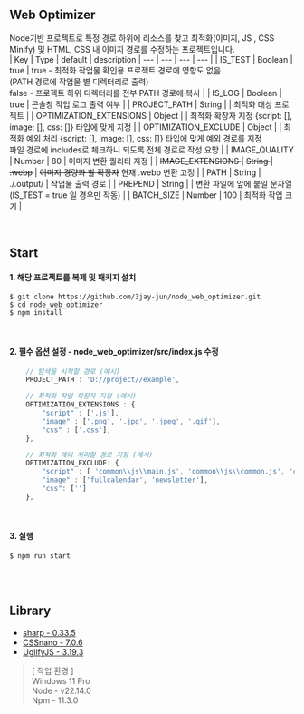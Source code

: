## Web Optimizer
Node기반 프로젝트로 특정 경로 하위에 리소스를 찾고 최적화(이미지, JS , CSS Minify) 및 HTML, CSS 내 이미지 경로를 수정하는 프로젝트입니다.<br>
| Key | Type | default | description
| --- | --- | --- | --- |
| IS_TEST | Boolean | true | true - 최적화 작업물 확인용 프로젝트 경로에 영향도 없음<br> (PATH 경로에 작업물 별 디렉터리로 출력) <br> false - 프로젝트 하위 디렉터리를 전부 PATH 경로에 복사 |
| IS_LOG | Boolean | true | 콘솔창 작업 로그 출력 여부 |
| PROJECT_PATH | String |  | 최적화 대상 프로젝트 |
| OPTIMIZATION_EXTENSIONS | Object |  | 최적화 확장자 지정 {script: [], image: [], css: []} 타입에 맞게 지정 |
| OPTIMIZATION_EXCLUDE | Object |  | 최적화 예외 처리 {script: [], image: [], css: []} 타입에 맞게 예외 경로를 지정 <br> 파일 경로에 includes로 체크하니 되도록 전체 경로로 작성 요망  |
| IMAGE_QUALITY | Number | 80 | 이미지 변환 퀄리티 지정 |
| <s>IMAGE_EXTENSIONS </s>| <s>String </s>| <s> .webp</s> | <s>이미지 경량화 할 확장자</s>  현재 .webp 변환 고정 |
| PATH | String | ./.output/ | 작업물 출력 경로 |
| PREPEND | String |  | 변환 파일에 앞에 붙일 문자열 (IS_TEST = true 일 경우만 작동) |
| BATCH_SIZE | Number | 100 | 최적화 작업 크기 |

<br>   



## Start

#### 1. 해당 프로젝트를 복제 및 패키지 설치
```
$ git clone https://github.com/3jay-jun/node_web_optimizer.git
$ cd node_web_optimizer
$ npm install
```
<br>   

#### 2. 필수 옵션 설정 - node_web_optimizer/src/index.js 수정
```js
    // 탐색을 시작할 경로 (예시)
    PROJECT_PATH : 'D://project//example', 

    // 최적화 작업 확장자 지정 (예시)
    OPTIMIZATION_EXTENSIONS : { 
        "script" : ['.js'],
        "image" : ['.png', '.jpg', '.jpeg', '.gif'],
        "css" : ['.css'],
    },

    // 최적화 예외 처리할 경로 지정 (예시) 
    OPTIMIZATION_EXCLUDE: { 
        "script" : [ 'common\\js\\main.js', 'common\\js\\common.js', 'common\\js\\site.js'],
        "image" : ['fullcalendar', 'newsletter'],
        "css": ['']
    }, 
```
<br>

#### 3. 실행
```
$ npm run start
```

<br>
<br>

## Library
- [sharp - 0.33.5](#https://sharp.pixelplumbing.com/)
- [CSSnano - 7.0.6](#https://github.com/cssnano/cssnano)
- [UglifyJS - 3.19.3](#https://github.com/mishoo/UglifyJS)

>[ 작업 환경 ] <br> Windows 11 Pro<br> Node - v22.14.0  <br> Npm - 11.3.0


